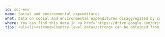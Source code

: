 ```yaml
---
id: soc-env
name: Social and environmental expenditures
what: Data on social and environmental expenditures disaggregated by companies, beneficiaries and spending.
where: You can find this data in <a href="https://drive.google.com/drive/folders/0B9Bl74fkjArzcWtDMDE3eUtYajA">EITI reports and summary data files</a>.<br>Examples include &#58; <ul><li><strong>Table 5. SDMP Utilization and Covid-19 reallocation and utilization per region</strong> in <a href="https://drive.google.com/file/d/1xiH-21yPziplAAJHGI64spk0IXFoKShs/view?usp=sharing">2019 Philippines EITI Report - Chapter 4 &#58; Social Development and Management Program</a></li><li><strong>Annexe 19 &#58; Paiements sociaux obligatoires, p. 244-249</strong> in <a href="https://drive.google.com/file/d/1xnZUMNxZRS6YmKIyE_fguia5_WA3KIOn/view?usp=sharing">2019 Republic of Congo EITI Report FR</a></li></ul>
tips: <ul><li><strong>Country-level data</strong> can be obtained from the summary data files which are commonly in spreadsheet format.</li><li><strong>Subnational data</strong> is available from EITI reports but scraping the data is needed as these reports are commonly in PDF format.</li></ul>
---
```





